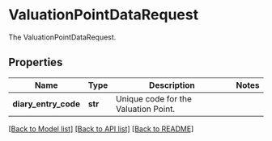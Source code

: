# ValuationPointDataRequest

The ValuationPointDataRequest.

## Properties
Name | Type | Description | Notes
------------ | ------------- | ------------- | -------------
**diary_entry_code** | **str** | Unique code for the Valuation Point. | 

[[Back to Model list]](../README.md#documentation-for-models) [[Back to API list]](../README.md#documentation-for-api-endpoints) [[Back to README]](../README.md)


